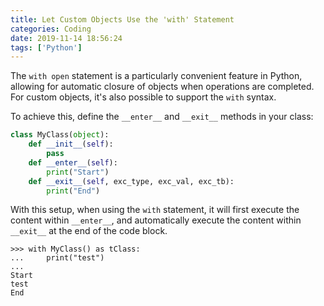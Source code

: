 ```yaml
---
title: Let Custom Objects Use the 'with' Statement
categories: Coding
date: 2019-11-14 18:56:24
tags: ['Python']
---
```


The `with open` statement is a particularly convenient feature in Python, allowing for automatic closure of objects when operations are completed. For custom objects, it's also possible to support the `with` syntax.
<!-- 摘要部分 -->
<!-- more -->

To achieve this, define the `__enter__` and `__exit__` methods in your class:

```python
class MyClass(object):
    def __init__(self):
        pass
    def __enter__(self):
        print("Start")
    def __exit__(self, exc_type, exc_val, exc_tb):
        print("End")
```

With this setup, when using the `with` statement, it will first execute the content within `__enter__`, and automatically execute the content within `__exit__` at the end of the code block.

```
>>> with MyClass() as tClass:
...     print("test")
...
Start
test
End
```
```
